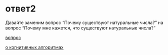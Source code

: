 # ответ2
Давайте заменим вопрос “Почему существуют натуральные числа?” на вопрос “Почему мне кажется, что существуют натуральные числа?”

[вопрос](zettelkasten/%D0%B0%D0%BD%D0%B0%D1%82%D1%82%D0%B0/%D0%BF%D0%BE%D0%BD%D1%8F%D1%82%D0%B8%D1%8F,%20%D1%81%D0%B2%D1%8F%D0%B7%D0%B0%D0%BD%D0%BD%D1%8B%D0%B5%20%D1%81%20%D0%AF/strange%20loop/%D0%A2%D0%B5%D0%BE%D1%80%D0%B5%D0%BC%D0%B0%20%D0%93%D0%B5%D0%B4%D0%B5%D0%BB%D1%8F/%D0%BC%D0%B0%D1%82%D0%B5%D0%BC%D0%B0%D1%82%D0%B8%D1%87%D0%B5%D1%81%D0%BA%D0%B0%D1%8F%20%D0%B4%D0%B5%D0%B4%D1%83%D0%BA%D1%82%D0%B8%D0%B2%D0%BD%D0%B0%D1%8F%20%D1%81%D0%B8%D1%81%D1%82%D0%B5%D0%BC%D0%B0/%D1%81%D0%B2%D0%BE%D0%B4%D0%B8%D0%BC%D0%BE%D1%81%D1%82%D1%8C/%D0%BE%D0%BF%D1%80%D0%B5%D0%B4%D0%B5%D0%BB%D0%B5%D0%BD%D0%B8%D1%8F%20%D0%B2%20%D0%BC%D0%B0%D1%82%D0%B5%D0%BC%D0%B0%D1%82%D0%B8%D0%BA%D0%B5/%D0%BC%D0%BE%D0%B6%D0%BD%D0%BE%20%D0%B0%D1%80%D0%B8%D1%84%D0%BC%D0%B5%D1%82%D0%B8%D0%B7%D0%B8%D1%80%D0%BE%D0%B2%D0%B0%D1%82%D1%8C/%D0%B0%D1%80%D0%B8%D1%84%D0%BC%D0%B5%D1%82%D0%B8%D0%B7%D0%B0%D1%86%D0%B8%D1%8F/%D0%B2%D0%BE%D0%BF%D1%80%D0%BE%D1%81)

[о когнитивных алгоритмах](%D0%BE%20%D0%BA%D0%BE%D0%B3%D0%BD%D0%B8%D1%82%D0%B8%D0%B2%D0%BD%D1%8B%D1%85%20%D0%B0%D0%BB%D0%B3%D0%BE%D1%80%D0%B8%D1%82%D0%BC%D0%B0%D1%85%20%D0%B8%20%D0%B2%D0%BE%D0%BF%D1%80%D0%BE%D1%81%D0%B0%D1%85)